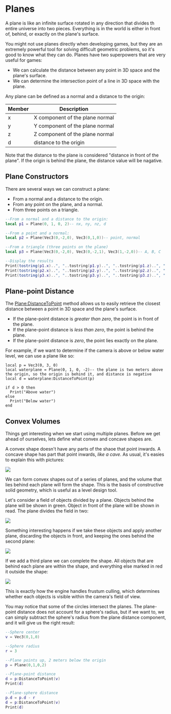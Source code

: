 # Planes

A plane is like an infinite surface rotated in any direction that divides th entire universe into two pieces. Everything is in the world is either in front of, behind, or exactly on the plane's surface.

You might not use planes directly when developing games, but they are an extremely powerful tool for solving difficult geometric problems, so it's good to know what they can do. Planes have two superpowers that are very useful for games:

- We can calculate the distance between any point in 3D space and the plane's surface.
- We can determine the intersection point of a line in 3D space with the plane.

Any plane can be defined as a normal and a distance to the origin:

| Member | Description |
|---|---|
| x | X component of the plane normal |
| y | Y component of the plane normal |
| z | Z component of the plane normal |
| d | distance to the origin |

Note that the distance to the plane is considered "distance in front of the plane". If the origin is behind the plane, the distance value will be nagative.

## Plane Constructors

There are several ways we can construct a plane:
- From a normal and a distance to the origin.
- From any point on the plane, and a normal.
- From three points on a triangle.

```lua
--From a normal and a distance to the origin:
local p1 = Plane(0, 1, 0, 2)-- nx, ny, nz, d

--From a point and a normal:
local p2 = Plane(Vec3(0,-2,0), Vec3(0,1,0))-- point, normal

--From a triangle (three points on the plane)
local p3 = Plane(Vec3(0,-2,0), Vec3(0,-2,1), Vec3(1,-2,0))-- A, B, C

--Display the results
Print(tostring(p1.x)..", "..tostring(p1.y)..", "..tostring(p1.z)..", "..tostring(p1.d))
Print(tostring(p2.x)..", "..tostring(p2.y)..", "..tostring(p2.z)..", "..tostring(p2.d))
Print(tostring(p3.x)..", "..tostring(p3.y)..", "..tostring(p3.z)..", "..tostring(p3.d))
```

## Plane-point Distance

The [Plane:DistanceToPoint](Plane_DistanceToPoint.md) method allows us to easily retrieve the closest distance between a point in 3D space and the plane's surface.
- If the plane-point distance is _greater than zero_, the point is in front of the plane.
- If the plane-point distance is _less than zero_, the point is behind the plane.
- If the plane-point distance is _zero_, the point lies exactly on the plane.

For example, if we want to determine if the camera is above or below water level, we can use a plane like so:

```
local p = Vec3(0, 3, 0)
local waterplane = Plane(0, 1, 0, -2)-- the plane is two meters above the origin, so the origin is behind it, and distance is negative
local d = waterplane:DistanceToPoint(p)

if d > 0 then
  Print("Above water")
else
  Print("Below water")
end
```

## Convex Volumes

Things get interesting when we start using multiple planes. Before we get ahead of ourselves, lets define what convex and concave shapes are.

A convex shape doesn't have any parts of the shaoe that point inwards. A concave shape has part that point inwards, _like a cave_. As usual, it's easies to explain this with pictures:

![](https://github.com/UltraEngine/Documentation/blob/master/Images/convexconcave.png?raw=true)

We can form convex shapes out of a series of planes, and the volume that lies behind each plane will form the shape. This is the basis of constructive solid geometry, which is useful as a level design tool.

Let's consider a field of objects divided by a plane. Objects behind the plane will be shown in green. Object in front of the plane will be shown in read. The plane divides the field in two:

![](https://github.com/UltraEngine/Documentation/blob/master/Images/planedistance1.png?raw=true)

Something interesting happens if we take these objects and apply another plane, discarding the objects in front, and keeping the ones behind the second plane:

![](https://github.com/UltraEngine/Documentation/blob/master/Images/planedistance2.png?raw=true)

If we add a third plane we can complete the shape. All objects that are behind each plane are within the shape, and everything else marked in red it outside the shape:

![](https://github.com/UltraEngine/Documentation/blob/master/Images/planedistance3.png?raw=true)

This is exactly how the engine handles frustum culling, which determines whether each objects is visible within the camera's field of view.

You may notice that some of the circles intersect the planes. The plane-point distance does not account for a sphere's radius, but if we want to, we can simply subtract the sphere's radius from the plane distance component, and it will give us the right result:

```lua
--Sphere center
v = Vec3(0,1,0)

--Sphere radius
r = 3

--Plane points up, 2 meters below the origin
p = Plane(0,1,0,2)

--Plane-point distance
d = p:DistanceToPoint(v)
Print(d)

--Plane-sphere distance
p.d = p.d - r
d = p:DistanceToPoint(v)
Print(d)
```
